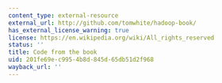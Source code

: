 ```yaml
---
content_type: external-resource
external_url: http://github.com/tomwhite/hadoop-book/
has_external_license_warning: true
license: https://en.wikipedia.org/wiki/All_rights_reserved
status: ''
title: Code from the book
uid: 201fe69e-c995-4b8d-845d-65db51d2f968
wayback_url: ''
---
```

